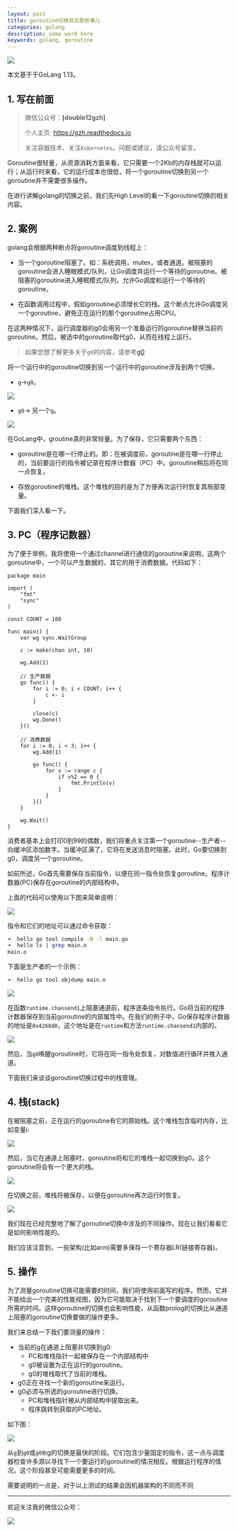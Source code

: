 ```yaml
---
layout: post 
title: goroutine切换背后那些事儿
categories: golang
description: some word here
keywords: golang, goroutine
---
```


![](https://gitee.com/double12gzh/wiki-pictures/raw/master/2020-09-21-go-switch/0.png)

本文基于于GoLang 1.13。

## 1. 写在前面

> 微信公众号：**[double12gzh]**
> 
> 个人主页: https://gzh.readthedocs.io
> 
> 关注容器技术、关注`Kubernetes`。问题或建议，请公众号留言。

Goroutine很轻量，从资源消耗方面来看，它只需要一个2Kb的内存栈就可以运行；从运行时来看，它的运行成本也很低，将一个goroutine切换到另一个goroutine并不需要很多操作。

在进行讲解golang的切换之前，我们先High Level的看一下goroutine切换的相关内容。

## 2. 案例

golang会根据两种断点将goroutine调度到线程上：

* 当一个goroutine阻塞了。如：系统调用，mutex，或者通道。被阻塞的goroutine会进入睡眠模式/队列，让Go调度并运行一个等待的goroutine。被阻塞的goroutine进入睡眠模式/队列，允许Go调度和运行一个等待的goroutine。

* 在函数调用过程中，假如goroutine必须增长它的栈。这个断点允许Go调度另一个goroutine，避免正在运行的那个goroutine占用CPU。

在这两种情况下，运行调度器的g0会用另一个准备运行的goroutine替换当前的goroutine。然后，被选中的goroutine取代g0，从而在线程上运行。

> 如果您想了解更多关于`g0`的内容，请参考[g0](https://www.cnblogs.com/double12gzh/p/13661777.html)

将一个运行中的goroutine切换到另一个运行中的goroutine涉及到两个切换。

* `g`->`g0`。

![](https://gitee.com/double12gzh/wiki-pictures/raw/master/2020-09-21-go-switch/1.png)

* `g0`-> 另一个`g`。

![](https://gitee.com/double12gzh/wiki-pictures/raw/master/2020-09-21-go-switch/2.png)

在GoLang中，groutine真的非常轻量。为了保存，它只需要两个东西：

* goroutine是在哪一行停止的。即：在被调度前，goroutine是在哪一行停止的，当前要运行的指令被记录在程序计数器（PC）中。goroutine稍后将在同一点恢复。

* 存放goroutine的堆栈。这个堆栈的目的是为了方便再次运行时恢复其局部变量。

下面我们深入看一下。

## 3. PC（程序记数器）

为了便于举例，我将使用一个通过channel进行通信的goroutine来说明，这两个goroutine中，一个可以产生数据的，其它的用于消费数据。代码如下：

```golang
package main

import (
	"fmt"
	"sync"
)

const COUNT = 100

func main() {
	var wg sync.WaitGroup

	c := make(chan int, 10)

	wg.Add(1)

	// 生产数据
	go func() {
		for i := 0; i < COUNT; i++ {
			c <- i
		}

		close(c)
		wg.Done()
	}()

	// 消费数据
	for i := 0; i < 3; i++ {
		wg.Add(1)

		go func() {
			for v := range c {
				if v%2 == 0 {
					fmt.Println(v)
				}
			}
		}()
	}

	wg.Wait()
}
```

消费者基本上会打印0到99的偶数，我们将重点关注第一个goroutine--生产者--向缓冲区添加数字。当缓冲区满了，它将在发送消息时阻塞。此时，Go要切换到g0，调度另一个goroutine。

如前所述，Go首先需要保存当前指令，以便在同一指令处恢复goroutine。程序计数器(PC)保存在goroutine的内部结构中。

上面的代码可以使用以下图来简单说明：

![](https://gitee.com/double12gzh/wiki-pictures/raw/master/2020-09-21-go-switch/3.png)

指令和它们的地址可以通过命令获取：

```bash
➜  hello go tool compile -N -l main.go
➜  hello ls | grep main.o
main.o
```

下面是生产者的一个示例：

```bash
➜  hello go tool objdump main.o
```

![](https://gitee.com/double12gzh/wiki-pictures/raw/master/2020-09-21-go-switch/4.png)

在函数`runtime.chansend1`上阻塞通道前，程序逐条指令执行。Go将当前的程序计数器保存到当前goroutine的内部属性中。在我们的例子中，Go保存程序计数器的地址是`0x4268d0`，这个地址是在`runtime`和方法`runtime.chansend1`内部的。

![](https://gitee.com/double12gzh/wiki-pictures/raw/master/2020-09-21-go-switch/5.png)

然后，当`g0`唤醒goroutine时，它将在同一指令处恢复，对数值进行循环并推入通道。

下面我们来谈谈goroutine切换过程中的栈管理。

## 4. 栈(stack)

在被阻塞之前，正在运行的goroutine有它的原始栈。这个堆栈包含临时内存，比如变量i:

![](https://gitee.com/double12gzh/wiki-pictures/raw/master/2020-09-21-go-switch/6.png)

然后，当它在通道上阻塞时，goroutine将和它的堆栈一起切换到g0，这个goroutine将会有一个更大的栈。

![](https://gitee.com/double12gzh/wiki-pictures/raw/master/2020-09-21-go-switch/7.png)

在切换之前，堆栈将被保存，以便在goroutine再次运行时恢复。

![](https://gitee.com/double12gzh/wiki-pictures/raw/master/2020-09-21-go-switch/8.png)

我们现在已经完整地了解了goroutine切换中涉及的不同操作。现在让我们看看它是如何影响性能的。

我们应该注意到，一些架构(比如arm)需要多保存一个寄存器LR(链接寄存器)。

## 5. 操作

为了测量goroutine切换可能需要的时间，我们将使用前面写的程序。然而，它并不能给出一个完美的性能视图，因为它可能取决于找到下一个要调度的goroutine所需的时间。这样goroutine的切换也会影响性能，从函数prolog的切换比从通道上阻塞的goroutine切换要做的操作更多。

我们来总结一下我们要测量的操作：

* 当前的g在通道上阻塞并切换到g0:
    * PC和堆栈指针一起被保存在一个内部结构中
    * g0被设置为正在运行的goroutine。
    * g0的堆栈取代了当前的堆栈。
* g0正在寻找一个新的goroutine来运行。
* g0必须与所选的goroutine进行切换。
    * PC和堆栈指针被从内部结构中提取出来。
    * 程序跳转到获取的PC地址。

如下图：

![](https://gitee.com/double12gzh/wiki-pictures/raw/master/2020-09-21-go-switch/9.png)

从`g`到`g0`或``g0到``g的切换是最快的阶段。它们包含少量固定的指令，这一点与调度器检查许多源以寻找下一个要运行的goroutine的情况相反。根据运行程序的情况，这个阶段甚至可能需要更多的时间。

需要说明的一点是，对于以上测试的结果会因机器架构的不同而不同

---------------

欢迎关注我的微信公众号：

![](https://gitee.com/double12gzh/wiki-pictures/raw/master/wechat_public.jpg)